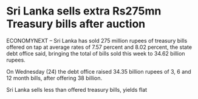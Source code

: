 # Sri Lanka sells extra Rs275mn Treasury bills after auction

ECONOMYNEXT – Sri Lanka has sold 275 million rupees of treasury bills offered on tap at average rates of 7.57 percent and 8.02 percent, the state debt office said, bringing the total of bills sold this week to 34.62 billion rupees.

On Wednesday (24) the debt office raised 34.35 billion rupees of 3, 6 and 12 month bills, after offering 38 billion.

Sri Lanka sells less than offered treasury bills, yields flat